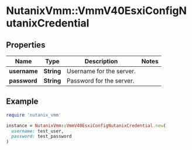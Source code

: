 # NutanixVmm::VmmV40EsxiConfigNutanixCredential

## Properties

| Name | Type | Description | Notes |
| ---- | ---- | ----------- | ----- |
| **username** | **String** | Username for the server. |  |
| **password** | **String** | Password for the server. |  |

## Example

```ruby
require 'nutanix_vmm'

instance = NutanixVmm::VmmV40EsxiConfigNutanixCredential.new(
  username: test_user,
  password: test_password
)
```

